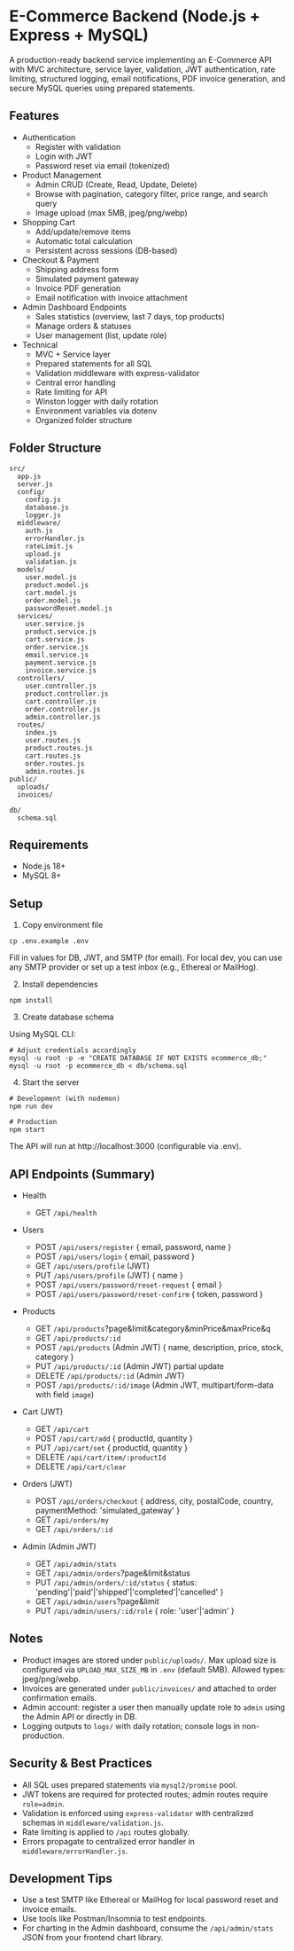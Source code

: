 # E-Commerce Backend (Node.js + Express + MySQL)

A production-ready backend service implementing an E-Commerce API with MVC architecture, service layer, validation, JWT authentication, rate limiting, structured logging, email notifications, PDF invoice generation, and secure MySQL queries using prepared statements.

## Features

- Authentication
  - Register with validation
  - Login with JWT
  - Password reset via email (tokenized)
- Product Management
  - Admin CRUD (Create, Read, Update, Delete)
  - Browse with pagination, category filter, price range, and search query
  - Image upload (max 5MB, jpeg/png/webp)
- Shopping Cart
  - Add/update/remove items
  - Automatic total calculation
  - Persistent across sessions (DB-based)
- Checkout & Payment
  - Shipping address form
  - Simulated payment gateway
  - Invoice PDF generation
  - Email notification with invoice attachment
- Admin Dashboard Endpoints
  - Sales statistics (overview, last 7 days, top products)
  - Manage orders & statuses
  - User management (list, update role)
- Technical
  - MVC + Service layer
  - Prepared statements for all SQL
  - Validation middleware with express-validator
  - Central error handling
  - Rate limiting for API
  - Winston logger with daily rotation
  - Environment variables via dotenv
  - Organized folder structure

## Folder Structure

```
src/
  app.js
  server.js
  config/
    config.js
    database.js
    logger.js
  middleware/
    auth.js
    errorHandler.js
    rateLimit.js
    upload.js
    validation.js
  models/
    user.model.js
    product.model.js
    cart.model.js
    order.model.js
    passwordReset.model.js
  services/
    user.service.js
    product.service.js
    cart.service.js
    order.service.js
    email.service.js
    payment.service.js
    invoice.service.js
  controllers/
    user.controller.js
    product.controller.js
    cart.controller.js
    order.controller.js
    admin.controller.js
  routes/
    index.js
    user.routes.js
    product.routes.js
    cart.routes.js
    order.routes.js
    admin.routes.js
public/
  uploads/
  invoices/

db/
  schema.sql
```

## Requirements

- Node.js 18+
- MySQL 8+

## Setup

1. Copy environment file

```
cp .env.example .env
```

Fill in values for DB, JWT, and SMTP (for email). For local dev, you can use any SMTP provider or set up a test inbox (e.g., Ethereal or MailHog).

2. Install dependencies

```
npm install
```

3. Create database schema

Using MySQL CLI:

```
# Adjust credentials accordingly
mysql -u root -p -e "CREATE DATABASE IF NOT EXISTS ecommerce_db;"
mysql -u root -p ecommerce_db < db/schema.sql
```

4. Start the server

```
# Development (with nodemon)
npm run dev

# Production
npm start
```

The API will run at http://localhost:3000 (configurable via .env).

## API Endpoints (Summary)

- Health
  - GET `/api/health`

- Users
  - POST `/api/users/register` { email, password, name }
  - POST `/api/users/login` { email, password }
  - GET `/api/users/profile` (JWT)
  - PUT `/api/users/profile` (JWT) { name }
  - POST `/api/users/password/reset-request` { email }
  - POST `/api/users/password/reset-confirm` { token, password }

- Products
  - GET `/api/products`?page&limit&category&minPrice&maxPrice&q
  - GET `/api/products/:id`
  - POST `/api/products` (Admin JWT) { name, description, price, stock, category }
  - PUT `/api/products/:id` (Admin JWT) partial update
  - DELETE `/api/products/:id` (Admin JWT)
  - POST `/api/products/:id/image` (Admin JWT, multipart/form-data with field `image`)

- Cart (JWT)
  - GET `/api/cart`
  - POST `/api/cart/add` { productId, quantity }
  - PUT `/api/cart/set` { productId, quantity }
  - DELETE `/api/cart/item/:productId`
  - DELETE `/api/cart/clear`

- Orders (JWT)
  - POST `/api/orders/checkout` { address, city, postalCode, country, paymentMethod: 'simulated_gateway' }
  - GET `/api/orders/my`
  - GET `/api/orders/:id`

- Admin (Admin JWT)
  - GET `/api/admin/stats`
  - GET `/api/admin/orders`?page&limit&status
  - PUT `/api/admin/orders/:id/status` { status: 'pending'|'paid'|'shipped'|'completed'|'cancelled' }
  - GET `/api/admin/users`?page&limit
  - PUT `/api/admin/users/:id/role` { role: 'user'|'admin' }

## Notes

- Product images are stored under `public/uploads/`. Max upload size is configured via `UPLOAD_MAX_SIZE_MB` in `.env` (default 5MB). Allowed types: jpeg/png/webp.
- Invoices are generated under `public/invoices/` and attached to order confirmation emails.
- Admin account: register a user then manually update role to `admin` using the Admin API or directly in DB.
- Logging outputs to `logs/` with daily rotation; console logs in non-production.

## Security & Best Practices

- All SQL uses prepared statements via `mysql2/promise` pool.
- JWT tokens are required for protected routes; admin routes require `role=admin`.
- Validation is enforced using `express-validator` with centralized schemas in `middleware/validation.js`.
- Rate limiting is applied to `/api` routes globally.
- Errors propagate to centralized error handler in `middleware/errorHandler.js`.

## Development Tips

- Use a test SMTP like Ethereal or MailHog for local password reset and invoice emails.
- Use tools like Postman/Insomnia to test endpoints.
- For charting in the Admin dashboard, consume the `/api/admin/stats` JSON from your frontend chart library.
